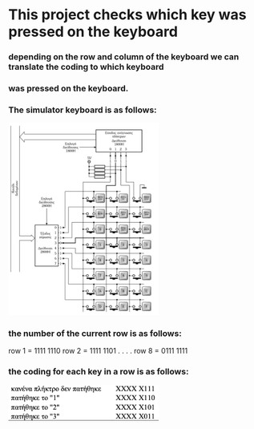 # This project checks which key was pressed on the keyboard
### depending on the row and column of the keyboard we can translate the coding to which keyboard
### was pressed on the keyboard.

### The simulator keyboard is as follows:
<img src="keyboard.png" width="300"/>

### the number of the current row is as follows:

row 1 = 1111 1110
row 2 = 1111 1101
        .
        .
        .
        .
row 8 = 0111 1111

### the coding for each key in a row is as follows:
<img src="coding.png" width="300"/>



